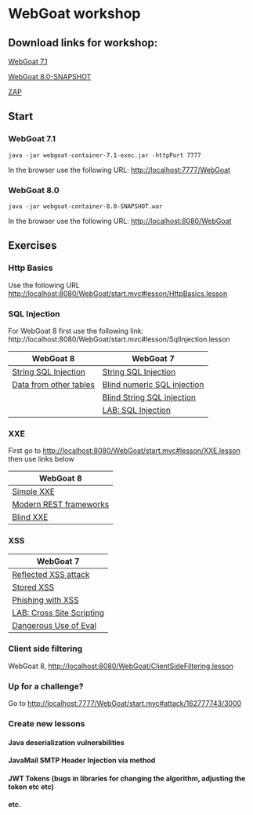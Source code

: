 # WebGoat workshop

## Download links for workshop:

[WebGoat 7.1](https://github.com/WebGoat/WebGoat/releases/download/7.1/webgoat-container-7.1-exec.jar)

[WebGoat 8.0-SNAPSHOT](https://github.com/nbaars/webgoat-gothenburg/releases/download/1.0/webgoat-container-8.0-SNAPSHOT.war)

[ZAP](https://github.com/zaproxy/zaproxy/wiki/Downloads)

## Start

### WebGoat 7.1
```
java -jar webgoat-container-7.1-exec.jar -httpPort 7777
```

In the browser use the following URL: <http://localhost:7777/WebGoat>

### WebGoat 8.0

```
java -jar webgoat-container-8.0-SNAPSHOT.war
```

In the browser use the following URL: <http://localhost:8080/WebGoat>


## Exercises

### Http Basics

Use the following URL <http://localhost:8080/WebGoat/start.mvc#lesson/HttpBasics.lesson>

### SQL Injection

For WebGoat 8 first use the following link: http://localhost:8080/WebGoat/start.mvc#lesson/SqlInjection.lesson

| WebGoat 8     | WebGoat 7        
| --- |---
|[String SQL Injection](http://localhost:8080/WebGoat/start.mvc#lesson/SqlInjection.lesson/6)|[String SQL Injection](http://localhost:7777/WebGoat/start.mvc#attack/538385464/1100)
|[Data from other tables](http://localhost:8080/WebGoat/start.mvc#lesson/SqlInjection.lesson/9) | [Blind numeric SQL injection](http://localhost:7777/WebGoat/start.mvc#attack/586116895/1100)
| | [Blind String SQL injection](http://localhost:7777/WebGoat/start.mvc#attack/1315528047/1100)
| | [LAB: SQL Injection](http://localhost:7777/WebGoat/start.mvc#attack/1537271095/1100)

### XXE

First go to <http://localhost:8080/WebGoat/start.mvc#lesson/XXE.lesson> then use links below

| WebGoat 8 
| ---
| [Simple XXE](http://localhost:8080/WebGoat/start.mvc#lesson/XXE.lesson/2)
| [Modern REST frameworks](http://localhost:8080/WebGoat/start.mvc#lesson/XXE.lesson/3)
| [Blind XXE](http://localhost:8080/WebGoat/start.mvc#lesson/XXE.lesson/6)

### XSS

| WebGoat 7
| ---
| [Reflected XSS attack](http://localhost:7777/WebGoat/start.mvc#attack/1406352188/900)
| [Stored XSS](http://localhost:7777/WebGoat/start.mvc#attack/598569451/900)
| [Phishing with XSS](http://localhost:8080/WebGoat/start.mvc?#attack/1382523204/900)
| [LAB: Cross Site Scripting](http://localhost:7777/WebGoat/start.mvc#attack/611366032/900)
| [Dangerous Use of Eval](http://localhost:7777/WebGoat/start.mvc#attack/136634854/400)

### Client side filtering

WebGoat 8, <http://localhost:8080/WebGoat/ClientSideFiltering.lesson>

### Up for a challenge?

Go to <http://localhost:7777/WebGoat/start.mvc#attack/162777743/3000>

### Create new lessons

#### Java deserialization vulnerabilities
#### JavaMail SMTP Header Injection via method
#### JWT Tokens (bugs in libraries for changing the algorithm, adjusting the token etc etc)
#### etc.







